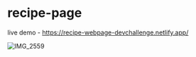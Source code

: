 # recipe-page
live demo - https://recipe-webpage-devchallenge.netlify.app/

![IMG_2559](https://github.com/yarlinlynn/recipe-page/assets/140059481/fef63502-e500-40cd-88c2-5d19a6aa1142)

